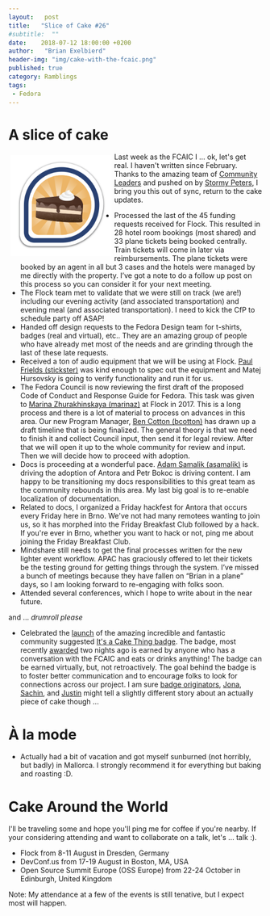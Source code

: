 ```yaml
---
layout:   post
title:   "Slice of Cake #26"
#subtitle:  ""
date:    2018-07-12 18:00:00 +0200
author:   "Brian Exelbierd"
header-img: "img/cake-with-the-fcaic.png"
published: true
category: Ramblings
tags:
 - Fedora
---
```


# A slice of cake

<img alt="Cake Badge" width="200" height="200" src="/img/cake-with-the-fcaic.png" align="left" valign="middle" vspace="5" hspace="5"/>Last week as the FCAIC I ... ok, let's get real.  I haven't written since February.  Thanks to the amazing team of [Community Leaders](https://community.redhat.com/) and pushed on by [Stormy Peters](https://twitter.com/storming), I bring you this out of sync, return to the cake updates.

- Processed the last of the 45 funding requests received for Flock.  This resulted in 28 hotel room bookings (most shared) and 33 plane tickets being booked centrally.  Train tickets will come in later via reimbursements.  The plane tickets were booked by an agent in all but 3 cases and the hotels were managed by me directly with the property.  I’ve got a note to do a follow up post on this process so you can consider it for your next meeting.
- The Flock team met to validate that we were still on track (we are!) including our evening activity (and associated transportation) and evening meal (and associated transportation).  I need to kick the CfP to schedule party off ASAP!
- Handed off design requests to the Fedora Design team for t-shirts, badges (real and virtual), etc..  They are an amazing group of people who have already met most of the needs and are grinding through the last of these late requests.
- Received a ton of audio equipment that we will be using at Flock.  [Paul Frields (stickster)](https://twitter.com/stickster) was kind enough to spec out the equipment and Matej Hursovsky is going to verify functionality and run it for us.
- The Fedora Council is now reviewing the first draft of the proposed Code of Conduct and Response Guide for Fedora.  This task was given to [Marina Zhurakhinskaya (marinaz)](https://twitter.com/marinaz) at Flock in 2017.  This is a long process and there is a lot of material to process on advances in this area.  Our new Program Manager, [Ben Cotton (bcotton)](https://twitter.com/FunnelFiasco) has drawn up a draft timeline that is being finalized.  The general theory is that we need to finish it and collect Council input, then send it for legal review.  After that we will open it up to the whole community for review and input.  Then we will decide how to proceed with adoption.
- Docs is proceeding at a wonderful pace.  [Adam Samalik (asamalik)](https://twitter.com/adsamalik) is driving the adoption of Antora and Petr Bokoc is driving content.  I am happy to be transitioning my docs responsibilities to this great team as the community rebounds in this area.  My last big goal is to re-enable localization of documentation.
- Related to docs, I organized a Friday hackfest for Antora that occurs every Friday here in Brno.  We've not had many remotees wanting to join us, so it has morphed into the Friday Breakfast Club followed by a hack.  If you're ever in Brno, whether you want to hack or not, ping me about joining the Friday Breakfast Club.
- Mindshare still needs to get the final processes written for the new lighter event workflow.  APAC has graciously offered to let their tickets be the testing ground for getting things through the system.  I’ve missed a bunch of meetings because they have fallen on “Brian in a plane” days, so I am looking forward to re-engaging with folks soon.
- Attended several conferences, which I hope to write about in the near future.

and ... *drumroll please*

- Celebrated the [launch](https://twitter.com/bexelbie/status/994974014144593920) of the amazing incredible and fantastic community suggested [It's a Cake Thing badge](https://badges.fedoraproject.org/badge/its-a-cake-thing).  The badge, most recently [awarded](https://twitter.com/bexelbie/status/1016772087808184320) two nights ago is earned by anyone who has a conversation with the FCAIC and eats or drinks anything!  The badge can be earned virtually, but, not retroactively.  The goal behind the badge is to foster better communication and to encourage folks to look for connections across our project.  I am sure [badge originators](https://pagure.io/fedora-badges/issue/595), [Jona](https://twitter.com/jonatoni), [Sachin](https://blog.skamath.me/), and [Justin](https://twitter.com/jflory7) might tell a slightly different story about an actually piece of cake though ...

# À la mode

- Actually had a bit of vacation and got myself sunburned (not horribly, but badly) in Mallorca.  I strongly recommend it for everything but baking and roasting :D.

# Cake Around the World

I'll be traveling some and hope you'll ping me for coffee if you're nearby.  If your considering attending and want to collaborate on a talk, let's ... talk :).

- Flock from 8-11 August in Dresden, Germany
- DevConf.us from 17-19 August in Boston, MA, USA
- Open Source Summit Europe (OSS Europe) from 22-24 October in Edinburgh, United Kingdom

Note: My attendance at a few of the events is still tenative, but I expect most will happen.
